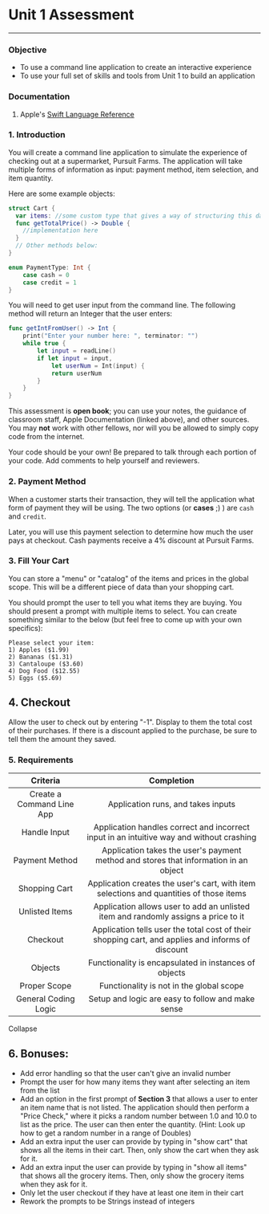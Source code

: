 # Unit 1 Assessment
---

### Objective
- To use a command line application to create an interactive experience
- To use your full set of skills and tools from Unit 1 to build an application

### Documentation

1. Apple's [Swift Language Reference](https://developer.apple.com/library/content/documentation/Swift/Conceptual/Swift_Programming_Language)


### 1. Introduction

You will create a command line application to simulate the experience of checking out at a supermarket, Pursuit Farms. The application will take multiple forms of information as input: payment method, item selection, and item quantity.

Here are some example objects:

```swift
struct Cart {
  var items: //some custom type that gives a way of structuring this data
  func getTotalPrice() -> Double {
    //implementation here
  }
  // Other methods below:
}

enum PaymentType: Int {
    case cash = 0
    case credit = 1
}
```

You will need to get user input from the command line.  The following method will return an Integer that the user enters:

```swift
func getIntFromUser() -> Int {
    print("Enter your number here: ", terminator: "")
    while true {
        let input = readLine()
        if let input = input,
            let userNum = Int(input) {
            return userNum
        }
    }
}
```

This assessment is **open book**; you can use your notes, the guidance of classroom staff, Apple Documentation (linked above), and other sources. You may **not** work with other fellows, nor will you be allowed to simply copy code from the internet.

Your code should be your own! Be prepared to talk through each portion of your code. Add comments to help yourself and reviewers.

### 2. Payment Method

When a customer starts their transaction, they will tell the application what form of payment they will be using. The two options (or **cases** ;) ) are `cash` and `credit`.

Later, you will use this payment selection to determine how much the user pays at checkout. Cash payments receive a 4% discount at Pursuit Farms.

### 3. Fill Your Cart

You can store a "menu" or "catalog" of the items and prices in the global scope.  This will be a different piece of data than your shopping cart.

You should prompt the user to tell you what items they are buying. You should present a prompt with multiple items to select. You can create something similar to the below (but feel free to come up with your own specifics):

```
Please select your item:
1) Apples ($1.99)
2) Bananas ($1.31)
3) Cantaloupe ($3.60)
4) Dog Food ($12.55)
5) Eggs ($5.69)
```

## 4. Checkout

Allow the user to check out by entering "-1". Display to them the total cost of their purchases. If there is a discount applied to the purchase, be sure to tell them the amount they saved.


### 5. Requirements

| Criteria | Completion |
| :------: | :--------: |
|Create a Command Line App | Application runs, and takes inputs|
|Handle Input|Application handles correct and incorrect input in an intuitive way and without crashing|
|Payment Method| Application takes the user's payment method and stores that information in an object|
|Shopping Cart|Application creates the user's cart, with item selections and quantities of those items|
|Unlisted Items|Application allows user to add an unlisted item and randomly assigns a price to it|
|Checkout|Application tells user the total cost of their shopping cart, and applies and informs of discount|
|Objects|Functionality is encapsulated in instances of objects|
|Proper Scope|Functionality is not in the global scope|
|General Coding Logic|Setup and logic are easy to follow and make sense|
Collapse


## 6. Bonuses:

- Add error handling so that the user can't give an invalid number
- Prompt the user for how many items they want after selecting an item from the list
- Add an option in the first prompt of **Section 3** that allows a user to enter an item name that is not listed. The application should then perform a "Price Check," where it picks a random number between 1.0 and 10.0 to list as the price. The user can then enter the quantity.
(Hint: Look up how to get a random number in a range of Doubles)
- Add an extra input the user can provide by typing in "show cart" that shows all the items in their cart.  Then, only show the cart when they ask for it.
- Add an extra input the user can provide by typing in "show all items" that shows all the grocery items.  Then, only show the grocery items when they ask for it.
- Only let the user checkout if they have at least one item in their cart
- Rework the prompts to be Strings instead of integers
